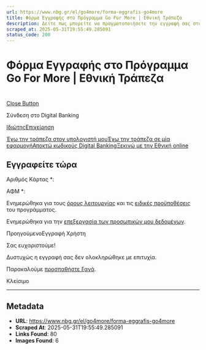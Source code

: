 ```yaml
---
url: https://www.nbg.gr/el/go4more/forma-eggrafis-go4more
title: Φόρμα Εγγραφής στο Πρόγραμμα Go For More | Εθνική Τράπεζα
description: Δείτε πως μπορείτε να πραγματοποιήσετε την εγγραφή σας στο πρόγραμμα Go For More μέσω της σχετικής φόρμας. Μπείτε στο site της Εθνικής Τράπεζας για περισσότερα!
scraped_at: 2025-05-31T19:55:49.285091
status_code: 200
---
```


# Φόρμα Εγγραφής στο Πρόγραμμα Go For More | Εθνική Τράπεζα

# 

[Close Button](#)

Σύνδεση στο Digital Banking

[Ιδιώτης](https://ibank.nbg.gr/web/?loginType=retail)[Επιχείρηση](https://ibank.nbg.gr/web/?loginType=corporate)

[Έχω την τράπεζα στον υπολογιστή μου](/el/idiwtes/kathimerines-sunallages/digital-banking/internet-banking)[Έχω την τράπεζα σε μία εφαρμογή](/el/idiwtes/kathimerines-sunallages/digital-banking/mobile-banking)[Αποκτώ κωδικούς Digital Banking](/el/idiwtes/kathimerines-sunallages/digital-banking/dunatotites-internet-mobile-banking/ekdosi-kwdikwn-digital-banking)[Ξεκινώ με την Εθνική online](/el/idiwtes/kathimerines-sunallages/digital-banking/ksekiniste-me-thn-ethniki-online)

## Εγγραφείτε τώρα

Αριθμός Κάρτας *: 

ΑΦΜ *: 

Ενημερώθηκα για τους [όρους λειτουργίας](https://www.nbg.gr/-/jssmedia/Files/Forms-privacy-statements/go4more/oroi-leitourgias-GO4MORE.pdf?rev=ca811de113bc4e2caef5d99be6aa585b&hash=1A3E6E36E29B7BD5698A0B50CDCC91CF) και τις [ειδικές προϋποθέσεις](https://www.nbg.gr/-/jssmedia/Files/Forms-privacy-statements/go4more/_go4more.pdf?rev=f3e0df5995c0461aaefbb424777afb12&hash=1C5F4D0D89EBA90EC1565572F05A38D8) του προγράμματος.

Ενημερώθηκα για την [επεξεργασία των προσωπικών μου δεδομένων](https://www.nbg.gr/-/jssmedia/Files/Forms-privacy-statements/go4more/privacy_statement.pdf?rev=b1dbe24452aa4b8aa3775128c6d36371&hash=95E726A8583E004A6C6D9E6610E609E7).

ΠροηγούμενοΕγγραφή Χρήστη

Σας ευχαριστούμε!

Δυστυχώς η εγγραφή σας δεν ολοκληρώθηκε με επιτυχία.

Παρακαλούμε [προσπαθήστε ξανά](/el/footer/epikoinwnia).

Κλείσιμο

---

## Metadata

- **URL**: https://www.nbg.gr/el/go4more/forma-eggrafis-go4more
- **Scraped At**: 2025-05-31T19:55:49.285091
- **Links Found**: 80
- **Images Found**: 6

